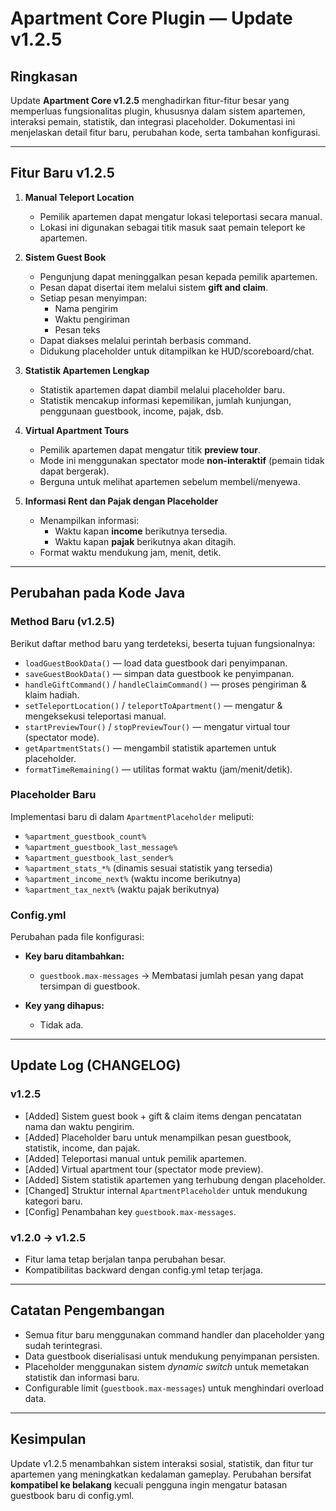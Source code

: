 # Apartment Core Plugin — Update v1.2.5

## Ringkasan
Update **Apartment Core v1.2.5** menghadirkan fitur-fitur besar yang memperluas fungsionalitas plugin, khususnya dalam sistem apartemen, interaksi pemain, statistik, dan integrasi placeholder. Dokumentasi ini menjelaskan detail fitur baru, perubahan kode, serta tambahan konfigurasi.

---

## Fitur Baru v1.2.5

1. **Manual Teleport Location**
   - Pemilik apartemen dapat mengatur lokasi teleportasi secara manual.
   - Lokasi ini digunakan sebagai titik masuk saat pemain teleport ke apartemen.

2. **Sistem Guest Book**
   - Pengunjung dapat meninggalkan pesan kepada pemilik apartemen.
   - Pesan dapat disertai item melalui sistem **gift and claim**.
   - Setiap pesan menyimpan:
     - Nama pengirim
     - Waktu pengiriman
     - Pesan teks
   - Dapat diakses melalui perintah berbasis command.
   - Didukung placeholder untuk ditampilkan ke HUD/scoreboard/chat.

3. **Statistik Apartemen Lengkap**
   - Statistik apartemen dapat diambil melalui placeholder baru.
   - Statistik mencakup informasi kepemilikan, jumlah kunjungan, penggunaan guestbook, income, pajak, dsb.

4. **Virtual Apartment Tours**
   - Pemilik apartemen dapat mengatur titik **preview tour**.
   - Mode ini menggunakan spectator mode **non-interaktif** (pemain tidak dapat bergerak).
   - Berguna untuk melihat apartemen sebelum membeli/menyewa.

5. **Informasi Rent dan Pajak dengan Placeholder**
   - Menampilkan informasi:
     - Waktu kapan **income** berikutnya tersedia.
     - Waktu kapan **pajak** berikutnya akan ditagih.
   - Format waktu mendukung jam, menit, detik.

---

## Perubahan pada Kode Java

### Method Baru (v1.2.5)
Berikut daftar method baru yang terdeteksi, beserta tujuan fungsionalnya:

- `loadGuestBookData()` — load data guestbook dari penyimpanan.
- `saveGuestBookData()` — simpan data guestbook ke penyimpanan.
- `handleGiftCommand()` / `handleClaimCommand()` — proses pengiriman & klaim hadiah.
- `setTeleportLocation()` / `teleportToApartment()` — mengatur & mengeksekusi teleportasi manual.
- `startPreviewTour()` / `stopPreviewTour()` — mengatur virtual tour (spectator mode).
- `getApartmentStats()` — mengambil statistik apartemen untuk placeholder.
- `formatTimeRemaining()` — utilitas format waktu (jam/menit/detik).

### Placeholder Baru
Implementasi baru di dalam `ApartmentPlaceholder` meliputi:
- `%apartment_guestbook_count%`
- `%apartment_guestbook_last_message%`
- `%apartment_guestbook_last_sender%`
- `%apartment_stats_*%` (dinamis sesuai statistik yang tersedia)
- `%apartment_income_next%` (waktu income berikutnya)
- `%apartment_tax_next%` (waktu pajak berikutnya)

### Config.yml
Perubahan pada file konfigurasi:
- **Key baru ditambahkan:**
  - `guestbook.max-messages` → Membatasi jumlah pesan yang dapat tersimpan di guestbook.

- **Key yang dihapus:**
  - Tidak ada.

---

## Update Log (CHANGELOG)

### v1.2.5
- [Added] Sistem guest book + gift & claim items dengan pencatatan nama dan waktu pengirim.
- [Added] Placeholder baru untuk menampilkan pesan guestbook, statistik, income, dan pajak.
- [Added] Teleportasi manual untuk pemilik apartemen.
- [Added] Virtual apartment tour (spectator mode preview).
- [Added] Sistem statistik apartemen yang terhubung dengan placeholder.
- [Changed] Struktur internal `ApartmentPlaceholder` untuk mendukung kategori baru.
- [Config] Penambahan key `guestbook.max-messages`.

### v1.2.0 → v1.2.5
- Fitur lama tetap berjalan tanpa perubahan besar.
- Kompatibilitas backward dengan config.yml tetap terjaga.

---

## Catatan Pengembangan
- Semua fitur baru menggunakan command handler dan placeholder yang sudah terintegrasi.
- Data guestbook diserialisasi untuk mendukung penyimpanan persisten.
- Placeholder menggunakan sistem *dynamic switch* untuk memetakan statistik dan informasi baru.
- Configurable limit (`guestbook.max-messages`) untuk menghindari overload data.

---

## Kesimpulan
Update v1.2.5 menambahkan sistem interaksi sosial, statistik, dan fitur tur apartemen yang meningkatkan kedalaman gameplay. Perubahan bersifat **kompatibel ke belakang** kecuali pengguna ingin mengatur batasan guestbook baru di config.yml.
